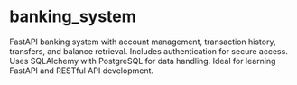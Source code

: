 # banking_system
FastAPI banking system with account management, transaction history, transfers, and balance retrieval. Includes authentication for secure access. Uses SQLAlchemy with PostgreSQL for data handling. Ideal for learning FastAPI and RESTful API development.

